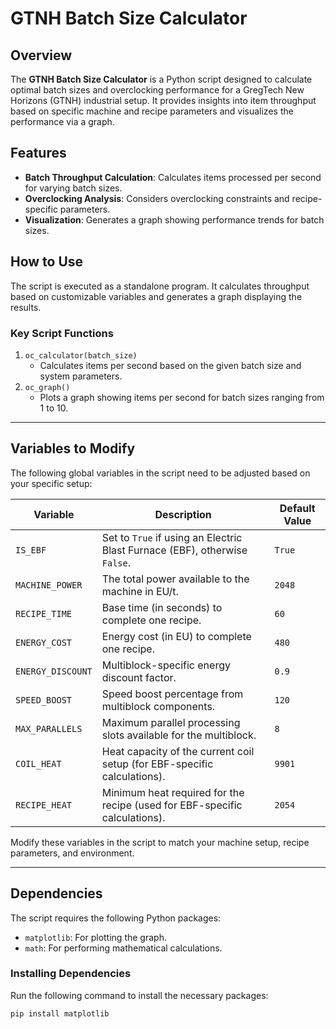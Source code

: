 # GTNH Batch Size Calculator

## Overview  
The **GTNH Batch Size Calculator** is a Python script designed to calculate optimal batch sizes and overclocking performance for a GregTech New Horizons (GTNH) industrial setup. It provides insights into item throughput based on specific machine and recipe parameters and visualizes the performance via a graph.

## Features  
- **Batch Throughput Calculation**: Calculates items processed per second for varying batch sizes.  
- **Overclocking Analysis**: Considers overclocking constraints and recipe-specific parameters.  
- **Visualization**: Generates a graph showing performance trends for batch sizes.  

## How to Use  
The script is executed as a standalone program. It calculates throughput based on customizable variables and generates a graph displaying the results.  

### Key Script Functions  
1. `oc_calculator(batch_size)`  
   - Calculates items per second based on the given batch size and system parameters.  
2. `oc_graph()`  
   - Plots a graph showing items per second for batch sizes ranging from 1 to 10.  

---

## Variables to Modify  
The following global variables in the script need to be adjusted based on your specific setup:  

| Variable            | Description                                                                                                                                                     | Default Value |  
|---------------------|-----------------------------------------------------------------------------------------------------------------------------------------------------------------|---------------|  
| `IS_EBF`            | Set to `True` if using an Electric Blast Furnace (EBF), otherwise `False`.                                                                                     | `True`        |  
| `MACHINE_POWER`     | The total power available to the machine in EU/t.                                                                                                               | `2048`        |  
| `RECIPE_TIME`       | Base time (in seconds) to complete one recipe.                                                                                                                  | `60`          |  
| `ENERGY_COST`       | Energy cost (in EU) to complete one recipe.                                                                                                                     | `480`         |  
| `ENERGY_DISCOUNT`   | Multiblock-specific energy discount factor.                                                                                                                     | `0.9`         |  
| `SPEED_BOOST`       | Speed boost percentage from multiblock components.                                                                                                             | `120`         |  
| `MAX_PARALLELS`     | Maximum parallel processing slots available for the multiblock.                                                                                                 | `8`           |  
| `COIL_HEAT`         | Heat capacity of the current coil setup (for EBF-specific calculations).                                                                                        | `9901`        |  
| `RECIPE_HEAT`       | Minimum heat required for the recipe (used for EBF-specific calculations).                                                                                      | `2054`        |  

Modify these variables in the script to match your machine setup, recipe parameters, and environment.  

---

## Dependencies  
The script requires the following Python packages:  
- `matplotlib`: For plotting the graph.  
- `math`: For performing mathematical calculations.  

### Installing Dependencies  
Run the following command to install the necessary packages:  
```bash
pip install matplotlib

